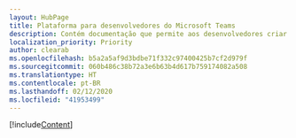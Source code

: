 ```yaml
---
layout: HubPage
title: Plataforma para desenvolvedores do Microsoft Teams
description: Contém documentação que permite aos desenvolvedores criar ótimos aplicativos com o Microsoft Teams
localization_priority: Priority
author: clearab
ms.openlocfilehash: b5a2a5af9d3bdbe71f332c97400425b7cf2d979f
ms.sourcegitcommit: 060b486c38b72a3e6b63b4d617b759174082a508
ms.translationtype: HT
ms.contentlocale: pt-BR
ms.lasthandoff: 02/12/2020
ms.locfileid: "41953499"
---
```

[!include[Content](~/includes/landing-page.md)]
